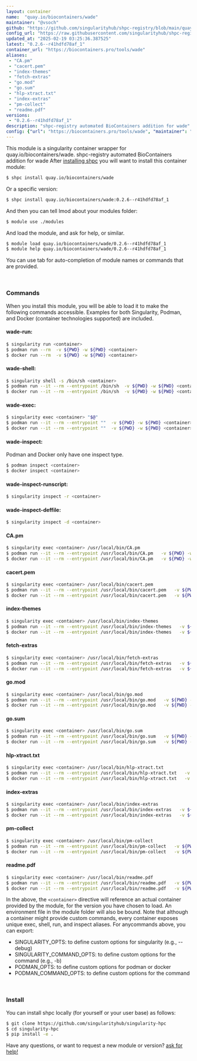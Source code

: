 ```yaml
---
layout: container
name:  "quay.io/biocontainers/wade"
maintainer: "@vsoch"
github: "https://github.com/singularityhub/shpc-registry/blob/main/quay.io/biocontainers/wade/container.yaml"
config_url: "https://raw.githubusercontent.com/singularityhub/shpc-registry/main/quay.io/biocontainers/wade/container.yaml"
updated_at: "2025-02-19 03:25:36.387525"
latest: "0.2.6--r41hdfd78af_1"
container_url: "https://biocontainers.pro/tools/wade"
aliases:
 - "CA.pm"
 - "cacert.pem"
 - "index-themes"
 - "fetch-extras"
 - "go.mod"
 - "go.sum"
 - "hlp-xtract.txt"
 - "index-extras"
 - "pm-collect"
 - "readme.pdf"
versions:
 - "0.2.6--r41hdfd78af_1"
description: "shpc-registry automated BioContainers addition for wade"
config: {"url": "https://biocontainers.pro/tools/wade", "maintainer": "@vsoch", "description": "shpc-registry automated BioContainers addition for wade", "latest": {"0.2.6--r41hdfd78af_1": "sha256:c59f80c6bd4e53f018c9fedc616ce1cc0715a40cb7bcade55708358ab7129242"}, "tags": {"0.2.6--r41hdfd78af_1": "sha256:c59f80c6bd4e53f018c9fedc616ce1cc0715a40cb7bcade55708358ab7129242"}, "docker": "quay.io/biocontainers/wade", "aliases": {"CA.pm": "/usr/local/bin/CA.pm", "cacert.pem": "/usr/local/bin/cacert.pem", "index-themes": "/usr/local/bin/index-themes", "fetch-extras": "/usr/local/bin/fetch-extras", "go.mod": "/usr/local/bin/go.mod", "go.sum": "/usr/local/bin/go.sum", "hlp-xtract.txt": "/usr/local/bin/hlp-xtract.txt", "index-extras": "/usr/local/bin/index-extras", "pm-collect": "/usr/local/bin/pm-collect", "readme.pdf": "/usr/local/bin/readme.pdf"}}
---
```


This module is a singularity container wrapper for quay.io/biocontainers/wade.
shpc-registry automated BioContainers addition for wade
After [installing shpc](#install) you will want to install this container module:


```bash
$ shpc install quay.io/biocontainers/wade
```

Or a specific version:

```bash
$ shpc install quay.io/biocontainers/wade:0.2.6--r41hdfd78af_1
```

And then you can tell lmod about your modules folder:

```bash
$ module use ./modules
```

And load the module, and ask for help, or similar.

```bash
$ module load quay.io/biocontainers/wade/0.2.6--r41hdfd78af_1
$ module help quay.io/biocontainers/wade/0.2.6--r41hdfd78af_1
```

You can use tab for auto-completion of module names or commands that are provided.

<br>

### Commands

When you install this module, you will be able to load it to make the following commands accessible.
Examples for both Singularity, Podman, and Docker (container technologies supported) are included.

#### wade-run:

```bash
$ singularity run <container>
$ podman run --rm  -v ${PWD} -w ${PWD} <container>
$ docker run --rm  -v ${PWD} -w ${PWD} <container>
```

#### wade-shell:

```bash
$ singularity shell -s /bin/sh <container>
$ podman run --it --rm --entrypoint /bin/sh  -v ${PWD} -w ${PWD} <container>
$ docker run --it --rm --entrypoint /bin/sh  -v ${PWD} -w ${PWD} <container>
```

#### wade-exec:

```bash
$ singularity exec <container> "$@"
$ podman run --it --rm --entrypoint ""  -v ${PWD} -w ${PWD} <container> "$@"
$ docker run --it --rm --entrypoint ""  -v ${PWD} -w ${PWD} <container> "$@"
```

#### wade-inspect:

Podman and Docker only have one inspect type.

```bash
$ podman inspect <container>
$ docker inspect <container>
```

#### wade-inspect-runscript:

```bash
$ singularity inspect -r <container>
```

#### wade-inspect-deffile:

```bash
$ singularity inspect -d <container>
```


#### CA.pm

```bash
$ singularity exec <container> /usr/local/bin/CA.pm
$ podman run --it --rm --entrypoint /usr/local/bin/CA.pm   -v ${PWD} -w ${PWD} <container> -c " $@"
$ docker run --it --rm --entrypoint /usr/local/bin/CA.pm   -v ${PWD} -w ${PWD} <container> -c " $@"
```


#### cacert.pem

```bash
$ singularity exec <container> /usr/local/bin/cacert.pem
$ podman run --it --rm --entrypoint /usr/local/bin/cacert.pem   -v ${PWD} -w ${PWD} <container> -c " $@"
$ docker run --it --rm --entrypoint /usr/local/bin/cacert.pem   -v ${PWD} -w ${PWD} <container> -c " $@"
```


#### index-themes

```bash
$ singularity exec <container> /usr/local/bin/index-themes
$ podman run --it --rm --entrypoint /usr/local/bin/index-themes   -v ${PWD} -w ${PWD} <container> -c " $@"
$ docker run --it --rm --entrypoint /usr/local/bin/index-themes   -v ${PWD} -w ${PWD} <container> -c " $@"
```


#### fetch-extras

```bash
$ singularity exec <container> /usr/local/bin/fetch-extras
$ podman run --it --rm --entrypoint /usr/local/bin/fetch-extras   -v ${PWD} -w ${PWD} <container> -c " $@"
$ docker run --it --rm --entrypoint /usr/local/bin/fetch-extras   -v ${PWD} -w ${PWD} <container> -c " $@"
```


#### go.mod

```bash
$ singularity exec <container> /usr/local/bin/go.mod
$ podman run --it --rm --entrypoint /usr/local/bin/go.mod   -v ${PWD} -w ${PWD} <container> -c " $@"
$ docker run --it --rm --entrypoint /usr/local/bin/go.mod   -v ${PWD} -w ${PWD} <container> -c " $@"
```


#### go.sum

```bash
$ singularity exec <container> /usr/local/bin/go.sum
$ podman run --it --rm --entrypoint /usr/local/bin/go.sum   -v ${PWD} -w ${PWD} <container> -c " $@"
$ docker run --it --rm --entrypoint /usr/local/bin/go.sum   -v ${PWD} -w ${PWD} <container> -c " $@"
```


#### hlp-xtract.txt

```bash
$ singularity exec <container> /usr/local/bin/hlp-xtract.txt
$ podman run --it --rm --entrypoint /usr/local/bin/hlp-xtract.txt   -v ${PWD} -w ${PWD} <container> -c " $@"
$ docker run --it --rm --entrypoint /usr/local/bin/hlp-xtract.txt   -v ${PWD} -w ${PWD} <container> -c " $@"
```


#### index-extras

```bash
$ singularity exec <container> /usr/local/bin/index-extras
$ podman run --it --rm --entrypoint /usr/local/bin/index-extras   -v ${PWD} -w ${PWD} <container> -c " $@"
$ docker run --it --rm --entrypoint /usr/local/bin/index-extras   -v ${PWD} -w ${PWD} <container> -c " $@"
```


#### pm-collect

```bash
$ singularity exec <container> /usr/local/bin/pm-collect
$ podman run --it --rm --entrypoint /usr/local/bin/pm-collect   -v ${PWD} -w ${PWD} <container> -c " $@"
$ docker run --it --rm --entrypoint /usr/local/bin/pm-collect   -v ${PWD} -w ${PWD} <container> -c " $@"
```


#### readme.pdf

```bash
$ singularity exec <container> /usr/local/bin/readme.pdf
$ podman run --it --rm --entrypoint /usr/local/bin/readme.pdf   -v ${PWD} -w ${PWD} <container> -c " $@"
$ docker run --it --rm --entrypoint /usr/local/bin/readme.pdf   -v ${PWD} -w ${PWD} <container> -c " $@"
```



In the above, the `<container>` directive will reference an actual container provided
by the module, for the version you have chosen to load. An environment file in the
module folder will also be bound. Note that although a container
might provide custom commands, every container exposes unique exec, shell, run, and
inspect aliases. For anycommands above, you can export:

 - SINGULARITY_OPTS: to define custom options for singularity (e.g., --debug)
 - SINGULARITY_COMMAND_OPTS: to define custom options for the command (e.g., -b)
 - PODMAN_OPTS: to define custom options for podman or docker
 - PODMAN_COMMAND_OPTS: to define custom options for the command

<br>

### Install

You can install shpc locally (for yourself or your user base) as follows:

```bash
$ git clone https://github.com/singularityhub/singularity-hpc
$ cd singularity-hpc
$ pip install -e .
```

Have any questions, or want to request a new module or version? [ask for help!](https://github.com/singularityhub/singularity-hpc/issues)